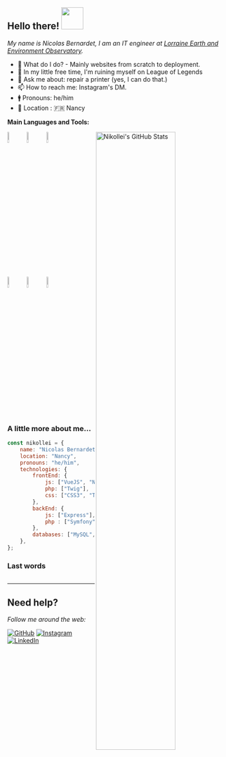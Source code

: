 <h2>Hello there! <img src="https://media.tenor.com/qvSmcpS-kdIAAAAj/n-harmonia-n.gif" width="50"></h2>
<p><em>My name is Nicolas Bernardet, I am an IT engineer at <a href="https://otelo.univ-lorraine.fr/">Lorraine Earth and Environment Observatory</a>.</em></p>

- 🔮 What do I do? - Mainly websites from scratch to deployment.
- 🌱 In my little free time, I'm ruining myself on League of Legends
- 💢 Ask me about: repair a printer (yes, I can do that.)
- 📫 How to reach me: Instagram's DM.
- 🚹 Pronouns: he/him
- 📍 Location : 🇫🇷 Nancy


**Main Languages and Tools:** 

<p>
  <a>
    <img width="60%" align="right" alt="Nikollei's GitHub Stats" src="https://github-readme-stats.vercel.app/api?username=Nikollei&count_private=true&theme=onedark&show_icons=true&hide=issues,contribs&custom_title=Nikollei%27s%20Github%20Stats" />
  </a>
  
  
  <code><img width="8%" src="https://www.svgrepo.com/show/306827/symfony.svg"></code>
  <code><img width="8%" src="https://www.svgrepo.com/show/354528/vue.svg"></code>
  <code><img width="8%" src="https://www.svgrepo.com/show/373848/mysql.svg"></code>
  <br/>
  <br/>
  <code><img width="8%" src="https://www.svgrepo.com/show/452192/docker.svg"></code>
  <code><img width="8%" src="https://www.svgrepo.com/show/448233/kubernetes.svg"></code>
  <code><img width="8%" src="https://www.svgrepo.com/show/354202/postman-icon.svg"></code>
</p>

### A little more about me...  

```javascript
const nikollei = {
    name: "Nicolas Bernardet",
    location: "Nancy",
    pronouns: "he/him",
    technologies: {
        frontEnd: {
            js: ["VueJS", "NuxtJS", "NextJS"],
            php: ["Twig"],
            css: ["CSS3", "Tailwind", "SASS", "Bootstrap"]
        },
        backEnd: {
            js: ["Express"],
            php : ["Symfony", "Slim"]
        },
        databases: ["MySQL", "MariaDB", "PostgreSQL", "MongoDB"],
    },
};  
```

### Last words

<img style="display: block; margin: auto;" src="https://media1.tenor.com/m/Nzf-WneUimMAAAAC/unova-pokemon-n.gif" alt="">

---


## Need help?
<i>Follow me around the web:</i><br>

[![GitHub](https://img.shields.io/github/followers/Nikollei?label=follow&style=social)](https://github.com/Nikollei) [![Instagram](https://img.shields.io/badge/Instagram-follow-purple.svg?logo=instagram&logoColor=white)](https://www.instagram.com/nicolas_ririmth) [![LinkedIn](https://img.shields.io/badge/LinkedIn-connect-blue.svg?logo=linkedin&logoColor=white)](https://www.linkedin.com/in/nicolasbern/)
